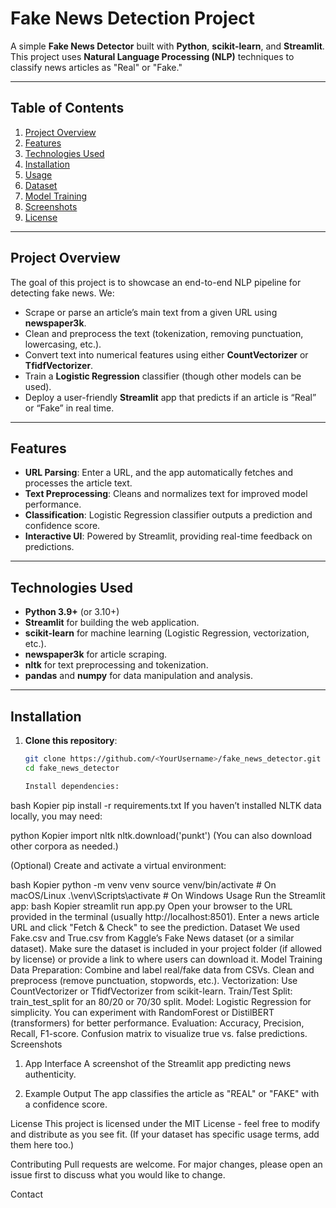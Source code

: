 # Fake News Detection Project

A simple **Fake News Detector** built with **Python**, **scikit-learn**, and **Streamlit**. This project uses **Natural Language Processing (NLP)** techniques to classify news articles as "Real" or "Fake."

---

## Table of Contents

1. [Project Overview](#project-overview)
2. [Features](#features)
3. [Technologies Used](#technologies-used)
4. [Installation](#installation)
5. [Usage](#usage)
6. [Dataset](#dataset)
7. [Model Training](#model-training)
8. [Screenshots](#screenshots)
9. [License](#license)

---

## Project Overview

The goal of this project is to showcase an end-to-end NLP pipeline for detecting fake news. We:
- Scrape or parse an article’s main text from a given URL using **newspaper3k**.
- Clean and preprocess the text (tokenization, removing punctuation, lowercasing, etc.).
- Convert text into numerical features using either **CountVectorizer** or **TfidfVectorizer**.
- Train a **Logistic Regression** classifier (though other models can be used).
- Deploy a user-friendly **Streamlit** app that predicts if an article is “Real” or “Fake” in real time.

---

## Features

- **URL Parsing**: Enter a URL, and the app automatically fetches and processes the article text.
- **Text Preprocessing**: Cleans and normalizes text for improved model performance.
- **Classification**: Logistic Regression classifier outputs a prediction and confidence score.
- **Interactive UI**: Powered by Streamlit, providing real-time feedback on predictions.

---

## Technologies Used

- **Python 3.9+** (or 3.10+)
- **Streamlit** for building the web application.
- **scikit-learn** for machine learning (Logistic Regression, vectorization, etc.).
- **newspaper3k** for article scraping.
- **nltk** for text preprocessing and tokenization.
- **pandas** and **numpy** for data manipulation and analysis.

---

## Installation

1. **Clone this repository**:
   ```bash
   git clone https://github.com/<YourUsername>/fake_news_detector.git
   cd fake_news_detector

   Install dependencies:

bash
Kopier
pip install -r requirements.txt
If you haven’t installed NLTK data locally, you may need:

python
Kopier
import nltk
nltk.download('punkt')
(You can also download other corpora as needed.)

(Optional) Create and activate a virtual environment:

bash
Kopier
python -m venv venv
source venv/bin/activate  # On macOS/Linux
.\venv\Scripts\activate   # On Windows
Usage
Run the Streamlit app:
bash
Kopier
streamlit run app.py
Open your browser to the URL provided in the terminal (usually http://localhost:8501).
Enter a news article URL and click "Fetch & Check" to see the prediction.
Dataset
We used Fake.csv and True.csv from Kaggle’s Fake News dataset (or a similar dataset).
Make sure the dataset is included in your project folder (if allowed by license) or provide a link to where users can download it.
Model Training
Data Preparation:
Combine and label real/fake data from CSVs.
Clean and preprocess (remove punctuation, stopwords, etc.).
Vectorization:
Use CountVectorizer or TfidfVectorizer from scikit-learn.
Train/Test Split:
train_test_split for an 80/20 or 70/30 split.
Model:
Logistic Regression for simplicity.
You can experiment with RandomForest or DistilBERT (transformers) for better performance.
Evaluation:
Accuracy, Precision, Recall, F1-score.
Confusion matrix to visualize true vs. false predictions.
Screenshots
1. App Interface
A screenshot of the Streamlit app predicting news authenticity.

2. Example Output
The app classifies the article as "REAL" or "FAKE" with a confidence score.

License
This project is licensed under the MIT License - feel free to modify and distribute as you see fit.
(If your dataset has specific usage terms, add them here too.)

Contributing
Pull requests are welcome. For major changes, please open an issue first to discuss what you would like to change.

Contact
